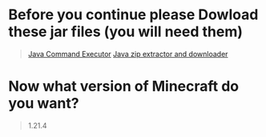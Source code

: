 # Before you continue please Dowload these jar files (you will need them)
> <a href="https://github.com/CodePearly/Java-Command-Executor/releases/download/v1.0/CommandExecutorGUI.jar">Java Command Executor</a>
> <a href="https://github.com/CodePearly/java-zip-extractor-and-downloader-you-chose-the-directory-when-launched-/releases/download/v1.0/DownloadAndExtractZipGUI.jar">Java zip extractor and downloader</a>
# Now what version of Minecraft do you want?
> 1.21.4
